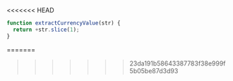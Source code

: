 <<<<<<< HEAD
```js run
function extractCurrencyValue(str) {
  return +str.slice(1);
}
```
=======
>>>>>>> 23da191b58643387783f38e999f5b05be87d3d93
